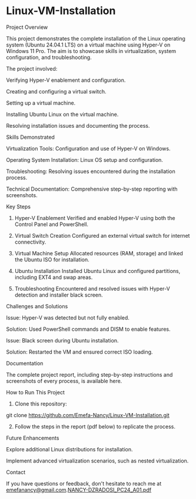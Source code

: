 # Linux-VM-Installation
Project Overview

This project demonstrates the complete installation of the Linux operating system (Ubuntu 24.04.1 LTS) on a virtual machine using Hyper-V on Windows 11 Pro. The aim is to showcase skills in virtualization, system configuration, and troubleshooting.

The project involved:

Verifying Hyper-V enablement and configuration.

Creating and configuring a virtual switch.

Setting up a virtual machine.

Installing Ubuntu Linux on the virtual machine.

Resolving installation issues and documenting the process.


Skills Demonstrated

Virtualization Tools: Configuration and use of Hyper-V on Windows.

Operating System Installation: Linux OS setup and configuration.

Troubleshooting: Resolving issues encountered during the installation process.

Technical Documentation: Comprehensive step-by-step reporting with screenshots.


Key Steps

1. Hyper-V Enablement
Verified and enabled Hyper-V using both the Control Panel and PowerShell.


2. Virtual Switch Creation
Configured an external virtual switch for internet connectivity.


3. Virtual Machine Setup
Allocated resources (RAM, storage) and linked the Ubuntu ISO for installation.


4. Ubuntu Installation
Installed Ubuntu Linux and configured partitions, including EXT4 and swap areas.


5. Troubleshooting
Encountered and resolved issues with Hyper-V detection and installer black screen.



Challenges and Solutions

Issue: Hyper-V was detected but not fully enabled.

Solution: Used PowerShell commands and DISM to enable features.


Issue: Black screen during Ubuntu installation.

Solution: Restarted the VM and ensured correct ISO loading.



Documentation

The complete project report, including step-by-step instructions and screenshots of every process, is available here.

How to Run This Project

1. Clone this repository:

git clone https://github.com/Emefa-Nancy/Linux-VM-Installation.git


2. Follow the steps in the report (pdf below) to replicate the process.



Future Enhancements

Explore additional Linux distributions for installation.

Implement advanced virtualization scenarios, such as nested virtualization.


Contact

If you have questions or feedback, don't hesitate to reach me at emefanancy@gmail.com.[NANCY-DZRADOSI_PC24_A01.pdf](https://github.com/user-attachments/files/18431665/NANCY-DZRADOSI_PC24_A01.pdf)
